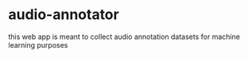 # audio-annotator
this web app is meant to collect audio annotation datasets for machine learning purposes
